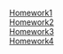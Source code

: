 [Homework1](https://vasbakhmut.github.io/GeniusHomevork-HTML-CSS/genius-homework-1)<br>
[Homework2](https://vasbakhmut.github.io/GeniusHomevork-HTML-CSS/genius-homework-2)<br>
[Homework3](https://vasbakhmut.github.io/GeniusHomevork-HTML-CSS/genius-homework-3)<br>
[Homework4](https://vasbakhmut.github.io/GeniusHomevork-HTML-CSS/genius-homework-4)<br>
